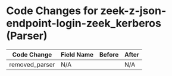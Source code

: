 # Code Changes for zeek-z-json-endpoint-login-zeek_kerberos (Parser)

| Code Change | Field Name | Before | After |
|-------------|------------|--------|-------|
| removed_parser | N/A |  | N/A |